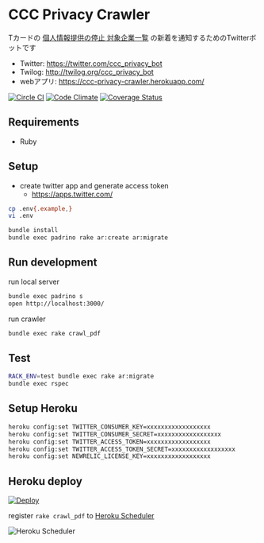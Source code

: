 # CCC Privacy Crawler
Tカードの [個人情報提供の停止 対象企業一覧](https://ssl.help.tsite.jp/faq/show/43526?category_id=4281&site_domain=qa-tsite) の新着を通知するためのTwitterボットです

* Twitter: https://twitter.com/ccc_privacy_bot
* Twilog: http://twilog.org/ccc_privacy_bot
* webアプリ: https://ccc-privacy-crawler.herokuapp.com/

[![Circle CI](https://circleci.com/gh/sue445/ccc_privacy_crawler/tree/master.png?style=badge)](https://circleci.com/gh/sue445/ccc_privacy_crawler/tree/master)
[![Code Climate](https://codeclimate.com/github/sue445/ccc_privacy_crawler/badges/gpa.svg)](https://codeclimate.com/github/sue445/ccc_privacy_crawler)
[![Coverage Status](https://img.shields.io/coveralls/sue445/ccc_privacy_crawler.svg)](https://coveralls.io/r/sue445/ccc_privacy_crawler)

## Requirements
* Ruby

## Setup
* create twitter app and generate access token
  * https://apps.twitter.com/

```bash
cp .env{.example,}
vi .env

bundle install
bundle exec padrino rake ar:create ar:migrate
```

## Run development
run local server

```bash
bundle exec padrino s
open http://localhost:3000/
```

run crawler

```bash
bundle exec rake crawl_pdf
```

## Test
```bash
RACK_ENV=test bundle exec rake ar:migrate
bundle exec rspec
```

## Setup Heroku
```bash
heroku config:set TWITTER_CONSUMER_KEY=xxxxxxxxxxxxxxxxxx
heroku config:set TWITTER_CONSUMER_SECRET=xxxxxxxxxxxxxxxxxx
heroku config:set TWITTER_ACCESS_TOKEN=xxxxxxxxxxxxxxxxxx
heroku config:set TWITTER_ACCESS_TOKEN_SECRET=xxxxxxxxxxxxxxxxxx
heroku config:set NEWRELIC_LICENSE_KEY=xxxxxxxxxxxxxxxxxx
```

## Heroku deploy
[![Deploy](https://www.herokucdn.com/deploy/button.png)](https://heroku.com/deploy)

register `rake crawl_pdf` to [Heroku Scheduler](https://addons.heroku.com/scheduler)

![Heroku Scheduler](img/heroku_scheduler.png)
